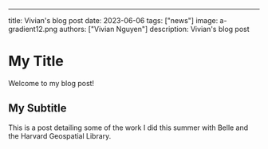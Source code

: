 ---
title: Vivian's blog post
date: 2023-06-06
tags: ["news"]
image: a-gradient12.png
authors: ["Vivian Nguyen"]
description: Vivian's blog post

# My Title
Welcome to my blog post! 

## My Subtitle 
This is a post detailing some of the work I did this summer with Belle and the Harvard Geospatial Library.
